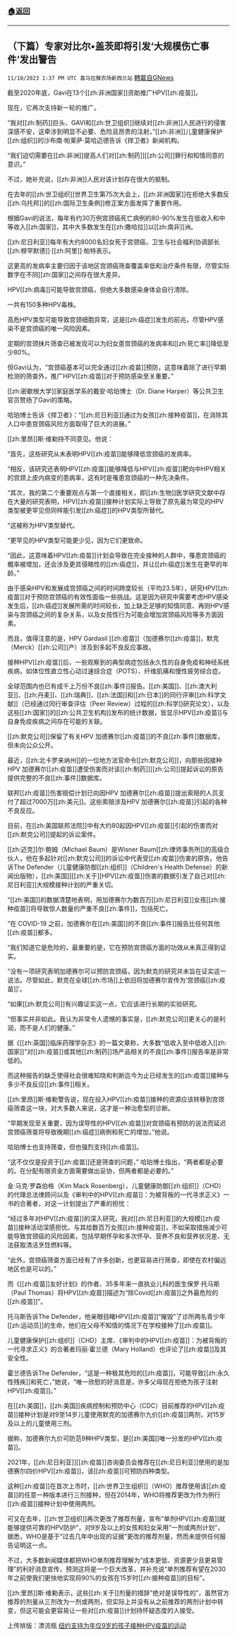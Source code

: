 ###  [:house:返回](README.md)
---


## （下篇）专家对比尔•盖茨即将引发‘大规模伤亡事件‘发出警告
`11/10/2023 1:37 PM UTC 喜马拉雅农场新西兰站` [轉載自GNews](https://gnews.org/articles/1956028)

截至2020年底，Gavi在13个[[zh:非洲国家]]资助推广HPV[[zh:疫苗]]。

现在，它再次支持新一轮的推广。

“我对[[zh:制药]]巨头、GAVI和[[zh:世卫组织]]继续对[[zh:非洲]]人民进行的侵害深感不安，这牵涉到明显不必要、危险且昂贵的注射，”[[zh:非洲]]儿童健康保护[[zh:组织]]的沙布南·帕莱萨·莫哈迈德告诉《捍卫者》新闻机构。

“我们迫切需要在[[zh:非洲]]提高人们对[[zh:制药]][[zh:公司]]罪行和知情同意的意识。”

不过，她补充说，[[zh:非洲]]人民对该计划存在很大的抵制。

在去年的[[zh:世卫组织]]世界卫生第75次大会上，[[zh:非洲国家]]在拒绝大多数反[[zh:乌托邦]]的[[zh:国际卫生条例]]修正案方面发挥了重要作用。

根据Gavi的说法，每年有约30万例宫颈癌死亡病例的80-90%发生在低收入和中等收入[[zh:国家]]，其中大多数发生在[[zh:撒哈拉]]以[[zh:南非]]洲。

[[zh:尼日利亚]]每年有大约8000名妇女死于宫颈癌，卫生与社会福利协调部长[[zh:穆罕默德]]·[[zh:阿里]]·帕特表示。

这更高的发病率主要归因于该地区宫颈癌筛查覆盖率低和治疗条件有限，尽管实际数字在不同[[zh:国家]]之间存在很大差异。 

HPV[[zh:病毒]]可能导致宫颈癌，但绝大多数感染身体会自行清除。

一共有150多种HPV毒株。

高危HPV类型可能导致宫颈细胞异常，这是[[zh:癌症]]发生的前兆，尽管HPV感染不是宫颈癌的唯一风险因素。

定期的宫颈抹片筛查已被发现可以为妇女患宫颈癌的发病率和[[zh:死亡率]]降低至少80%。

但Gavi认为，“宫颈癌基本可以完全通过[[zh:疫苗]]预防，这意味着除了进行早期检测的筛查外，推广HPV[[zh:疫苗]]对于预防感染至关重要。”

[[zh:密歇根大学]]家庭医学系的戴安·哈珀博士（Dr. Diane Harper）等公共卫生官员赞扬了Gavi的策略。

哈珀博士告诉《捍卫者》：“[[zh:尼日利亚]]通过为女孩[[zh:接种疫苗]]，在消除其人口中患宫颈癌风险方面取得了巨大的进展。”

[[zh:里昂]]斯·维勒持不同意见。他说：

“首先，这些研究从未表明HPV[[zh:疫苗]]能够降低宫颈癌的发病率。

“相反，该研究还表明HPV[[zh:疫苗]]能够降低与HPV[[zh:疫苗]]靶向中HPV相关的宫颈上皮内病变的患病率，这有时是罹患宫颈癌的一种先决条件。

“其次，我的第二个重要观点与第一个直接相关，即[[zh:生物]]医学研究文献中存在大量的研究表明，HPV[[zh:疫苗]]接种计划实际上导致了原先最为常见的HPV类型被更罕见但同样能引发[[zh:癌症]]的HPV类型所替代。

“这被称为HPV类型替代。

“更罕见的HPV类型可能更少见，因为它们更致命。

“因此，这意味着HPV[[zh:疫苗]]计划会导致在完全接种的人群中，罹患宫颈癌的概率被增加，还会涉及更具侵略性的[[zh:癌症]]，并让[[zh:癌症]]发生在更早的年龄。”

由于感染HPV和发展成宫颈癌之间的时间跨度较长（平均23.5年），研究HPV[[zh:疫苗]]对于预防宫颈癌的有效性面临一些挑战。这是因为研究中需要考虑HPV感染发生后，[[zh:癌症]]发展所需的时间较长，加上缺乏足够的知情同意、再则HPV感染与宫颈癌之间的复杂关系，以及女孩性行为可能会增加宫颈癌风险等多方面因素。

而且，值得注意的是，HPV Gardasil [[zh:疫苗]]（加德赛尔[[zh:疫苗]]，默克（Merck）[[zh:公司]]产）涉及到多起不良反应事故。

接种HPV[[zh:疫苗]]后，一些观察到的典型病症包括永久性的自身免疫和神经系统疾病，如体位性直立性心动过速综合症（POTS）、纤维肌痛和慢性疲劳综合症。

全球范围内也已有成千上万份不良[[zh:事件]]报告。[[zh:美国]]、[[zh:澳大利亚]]、[[zh:丹麦]]、[[zh:瑞典]]、[[zh:法国]]和[[zh:日本]]的同行评审[[zh:科学文献]]（已经通过同行审查评估（Peer Review）过程的[[zh:科学]]研究论文），以及这些[[zh:国家]]的[[zh:公共卫生机构]]发布的统计数据，皆显示HPV[[zh:疫苗]]与自身免疫疾病之间存在可能的关联。

[[zh:默克公司]]保留了有关HPV 加德赛尔[[zh:疫苗]]的不良[[zh:事件]]数据库，但未向公众公开。

最近，[[zh:北卡罗来纳州]]的一位地方法官命令[[zh:默克公司]]，向那些因接种HPV 加德赛尔[[zh:疫苗]]遭受伤害而对该[[zh:制药]][[zh:公司]]提起诉讼的原告提供完整的不良[[zh:事件]]数据库。

联邦[[zh:疫苗]]伤害赔偿计划已向因HPV 加德赛尔[[zh:疫苗]]提出索赔的人员支付了超过7000万[[zh:美元]]。这些索赔涉及HPV 加德赛尔[[zh:疫苗]]引起的各种不良反应。

目前，在[[zh:美国联邦法院]]中有大约80起因HPV[[zh:疫苗]]引起的伤害而对[[zh:默克公司]]提起的诉讼案件。

[[zh:迈克]]尔·鲍姆（Michael Baum）是Wisner Baum[[zh:律师事务所]]的高级合伙人，他在多起针对[[zh:默克公司]]的诉讼中代表受[[zh:疫苗]]伤害的原告。他告诉The Defender（儿童健康防御[[zh:组织]]（Children's Health Defense）的新闻出版物），[[zh:美国]][[zh:关于]]HPV[[zh:疫苗]]伤害的数据引发了自己对[[zh:尼日利亚]]大规模接种计划的严重关切。

“[[zh:美国]]的数据清楚地表明，用加德赛尔为数百万[[zh:尼日利亚]]女孩[[zh:接种疫苗]]将导致惊人数量的严重不良[[zh:事件]]，包括死亡。

“在 COVID-19 之前，加德赛尔在[[zh:美国]]的不良[[zh:事件]]报告比任何其他[[zh:疫苗]]都多。

“我们知道它是危险的，最重要的是，它在预防宫颈癌方面的功效从未真正得到证实。

“没有一项研究表明加德赛尔可以预防宫颈癌，因为默克的研究并未旨在证实这一说法。尽管如此，默克在全球[[zh:市场]]上依旧将加德赛尔宣传为‘宫颈癌[[zh:疫苗]]’。

“如果[[zh:默克公司]]有兴趣证实这一点，它应该进行长期的实验研究。

“但事实并非如此。我认为非常令人遗憾的事实是，[[zh:默克公司]]更关心的是利润，而不是人们的健康。”

据《[[zh:英国]]临床药理学杂志》的一篇文章称，大多数“低收入至中低收入[[zh:国家]]”对[[zh:疫苗]]或其他[[zh:制药]]场产品相关的不良[[zh:事件]]报告率是非常低的。

而这种报告的缺乏使得社会很难知晓和判断迄今为止已经发生的[[zh:疫苗]]接种与多少不良反应[[zh:事件]]相关。

[[zh:里昂]]斯·维勒警告说，现在投入HPV[[zh:疫苗]]接种的资源应该转移到宫颈癌筛查这一块，对大多数人来说，这才是一种治愈型的诊断。

“早期发现至关重要，因为误导性的HPV[[zh:疫苗]]对宫颈癌有预防的说法而延迟宫颈癌筛查将导致晚期[[zh:癌症]]病例和死亡的增加，”他说。

哈珀博士也支持筛查，但也强烈支持[[zh:疫苗]]。

“这不仅仅是投资于[[zh:疫苗]]还是筛查的问题，” 哈珀博士指出，“两者都是必要的。在分配有限资金方面需要做出妥协，但两者都是必要的。”

金·马克·罗森伯格（Kim Mack Rosenberg），儿童健康防御[[zh:组织]]（CHD）的代理总法律顾问以及《审判中的HPV[[zh:疫苗]]：为被背叛的一代寻求正义》一书的合著者，对这一计划提出了严重的担忧：

“经过多年对HPV[[zh:疫苗]]的深入研究，我对[[zh:尼日利亚]]的大规模[[zh:疫苗]]接种活动深感担忧。与其给数百万女孩[[zh:接种疫苗]]，不如采取措施减少可能导致宫颈癌的风险因素，包括早期怀孕和多次怀孕、营养不良和营养状况差、无法获取清洁烹饪燃料等。

“此外，宫颈癌筛查方面已经有了许多创新，也更容易进行筛查，即使在农村偏远地区也是可以的。”

而《[[zh:疫苗]]友好计划》的作者、35多年来一直执业儿科的医生保罗·托马斯（Paul Thomas）将HPV[[zh:疫苗]]描述为“除Covid[[zh:疫苗]]之外最危险的[[zh:疫苗]]”。

托马斯告诉The Defender，他亲眼目睹HPV[[zh:疫苗]]“摧毁”了诊所两名青少年[[zh:运动员]]的生命，他们在父母不知情的情况下在学校接种了[[zh:疫苗]]。

儿童健康保护[[zh:组织]]（CHD）主席、《审判中的HPV[[zh:疫苗]]：为被背叛的一代寻求正义》的合著者玛丽·霍兰德（Mary Holland）也评论了[[zh:疫苗]]及其安全性。

霍兰德告诉The Defender，“这是一种极其危险的[[zh:疫苗]]，可能导致[[zh:永久性残疾]]和死亡，”她说，“唯一欣慰的好消息是，许多父母现在拒绝为孩子注射HPV[[zh:疫苗]]。”

在[[zh:美国]]，[[zh:美国]]疾病控制和预防中心（CDC）目前推荐的HPV[[zh:疫苗]]接种计划是对9至14岁儿童使用默克的加德赛尔九价[[zh:疫苗]]两剂，对15岁及以上的儿童使用三剂。

据称，加德赛尔九价可防范9种HPV类型，是[[zh:美国]]唯一分发的HPV[[zh:疫苗]]。

2021年，[[zh:尼日利亚]][[zh:疫苗]]咨询委员会推荐在[[zh:尼日利亚]]使用的是加德赛尔四价HPV[[zh:疫苗]]，该[[zh:疫苗]]可预防四种类型。

这种[[zh:疫苗]]在首次上市时，[[zh:世界卫生组织]]（WHO）推荐使用该[[zh:疫苗]]的任意一种版本进行三剂接种，但在2014年，WHO将推荐更改为作为例行[[zh:疫苗]]接种计划中使用两剂。

可又在去年，[[zh:世卫组织]]再次更改了推荐剂量，宣布“单剂HPV[[zh:疫苗]]就能够提供可靠的HPV防护”，对9岁及以上的女孩和妇女采用“一剂或两剂计划”，据悉，WHO是基于“过去几年中出现的证据”更改的推荐剂量，然而未提供任何报告证明这一点。

不过，大多数新闻媒体都把WHO单剂推荐理解为“成本更低、资源更少且更易管理”的利好消息宣传，预测这将是一个巨大改革，并补充说“单剂推荐有望在2030年之前使我们更快地实现将90%的女孩在15岁时[[zh:接种疫苗]]的目标”。

[[zh:里昂]]斯·维勒表示，这些[[zh:关于]]剂量的措辞“绝对是误导性的”，虽然官方推荐的剂量从三剂改为一剂或两剂，但实际上并没有从之前推荐的两剂计划中转变，但这可能会更容易让一些对[[zh:疫苗]]计划持怀疑态度的人接受。

上传排版：漂流瓶
[纽约支持为年仅9岁的孩子接种HPV疫苗的运动](https://childrenshealthdefense.org/defender/new-york-campaign-kids-age-9-hpv-vaccine-merck-gardasil/)
